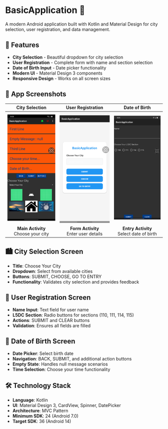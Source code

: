 # BasicApplication 📱

A modern Android application built with Kotlin and Material Design for city selection, user registration, and data management.

## 🚀 Features
- **City Selection** - Beautiful dropdown for city selection
- **User Registration** - Complete form with name and section selection
- **Date of Birth Input** - Date picker functionality
- **Modern UI** - Material Design 3 components
- **Responsive Design** - Works on all screen sizes

## 📸 App Screenshots

<div align="center">

| City Selection | User Registration | Date of Birth |
|:--------------:|:-----------------:|:-------------:|
| <img src="app/screenshots/main_activity.png" width="200"> | <img src="app/screenshots/form_activity.png" width="200"> | <img src="app/screenshots/entry_activity.png" width="200"> |
| **Main Activity**<br>Choose your city | **Form Activity**<br>Enter user details | **Entry Activity**<br>Select date of birth |

</div>

## 🏙️ City Selection Screen
- **Title**: Choose Your City
- **Dropdown**: Select from available cities
- **Buttons**: SUBMIT, CHOOSE, GO TO ENTRY
- **Functionality**: Validates city selection and provides feedback

## 👤 User Registration Screen
- **Name Input**: Text field for user name
- **L5DC Section**: Radio buttons for sections (110, 111, 114, 115)
- **Actions**: SUBMIT and CLEAR buttons
- **Validation**: Ensures all fields are filled

## 📅 Date of Birth Screen
- **Date Picker**: Select birth date
- **Navigation**: BACK, SUBMIT, and additional action buttons
- **Empty State**: Handles null message scenarios
- **Time Selection**: Choose your time functionality

## 🛠️ Technology Stack
- **Language**: Kotlin
- **UI**: Material Design 3, CardView, Spinner, DatePicker
- **Architecture**: MVC Pattern
- **Minimum SDK**: 24 (Android 7.0)
- **Target SDK**: 36 (Android 14)
